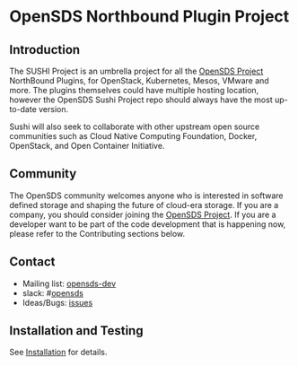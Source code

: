 # OpenSDS Northbound Plugin Project

## Introduction

The SUSHI Project is an umbrella project for all the [OpenSDS Project](https://opensds.io/)
NorthBound Plugins, for OpenStack, Kubernetes, Mesos, VMware and more.
The plugins themselves could have multiple hosting location,
however the OpenSDS Sushi Project repo should always have the most up-to-date version.

Sushi will also seek to collaborate with other upstream open source communities
such as Cloud Native Computing Foundation, Docker, OpenStack, and Open Container Initiative.

## Community

The OpenSDS community welcomes anyone who is interested in software defined
storage and shaping the future of cloud-era storage. If you are a company,
you should consider joining the [OpenSDS Project](https://opensds.io/).
If you are a developer want to be part of the code development that is happening
now, please refer to the Contributing sections below.


## Contact

* Mailing list: [opensds-dev](https://groups.google.com/forum/?hl=en#!forum/opensds-dev)
* slack: #[opensds](https://opensds.slack.com)
* Ideas/Bugs: [issues](https://github.com/opensds/nbp/issues)

## Installation and Testing
See [Installation](https://github.com/opensds/nbp/wiki) for details.
